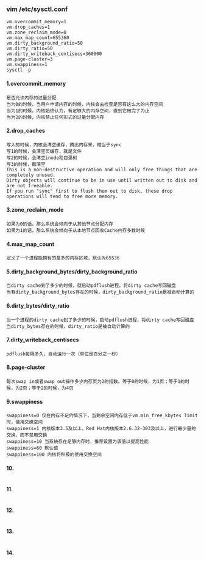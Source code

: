 

### vim /etc/sysctl.conf
```
vm.overcommit_memory=1
vm.drop_caches=1
vm.zone_reclaim_mode=0
vm.max_map_count=655360
vm.dirty_background_ratio=50
vm.dirty_ratio=50
vm.dirty_writeback_centisecs=360000
vm.page-cluster=3
vm.swappiness=1
sysctl -p
```

#### 1.overcommit_memory
```
是否允许内存的过量分配
当为0的时候，当用户申请内存的时候，内核会去检查是否有这么大的内存空间
当为1的时候，内核始终认为，有足够大的内存空间，直到它用完了为止
当为2的时候，内核禁止任何形式的过量分配内存
```

#### 2.drop_caches
```
写入的时候，内核会清空缓存，腾出内存来，相当于sync
写1的时候，会清空页缓存，就是文件
写2的时候，会清空inode和目录树
写3的时候，都清空
This is a non-destructive operation and will only free things that are completely unused.
Dirty objects will continue to be in use until written out to disk and are not freeable.
If you run "sync" first to flush them out to disk, these drop operations will tend to free more memory.
```

#### 3.zone_reclaim_mode
```
如果为0的话，那么系统会倾向于从其他节点分配内存
如果为1的话，那么系统会倾向于从本地节点回收Cache内存多数时候
```

#### 4.max_map_count
```
定义了一个进程能拥有的最多的内存区域，默认为65536
```

#### 5.dirty_background_bytes/dirty_background_ratio
```
当dirty cache到了多少的时候，就启动pdflush进程，将dirty cache写回磁盘
当有dirty_background_bytes存在的时候，dirty_background_ratio是被自动计算的
```

#### 6.dirty_bytes/dirty_ratio
```
当一个进程的dirty cache到了多少的时候，启动pdflush进程，将dirty cache写回磁盘
当dirty_bytes存在的时候，dirty_ratio是被自动计算的
```

#### 7.dirty_writeback_centisecs
```
pdflush每隔多久，自动运行一次（单位是百分之一秒）
```

#### 8.page-cluster
```
每次swap in或者swap out操作多少内存页为2的指数。等于0的时候，为1页；等于1的时候，为2页；等于2的时候，为4页
```

#### 9.swappiness
```
swappiness=0 仅在内存不足的情况下，当剩余空闲内存低于vm.min_free_kbytes limit时，使用交换空间
swappiness=1 内核版本3.5及以上、Red Hat内核版本2.6.32-303及以上，进行最少量的交换，而不禁用交换
swappiness=10 当系统存在足够内存时，推荐设置为该值以提高性能
swappiness=60 默认值
swappiness=100 内核将积极的使用交换空间
```

#### 10.
```
```

#### 11.
```
```

#### 12.
```
```

#### 13.
```
```

#### 14.
```
```


